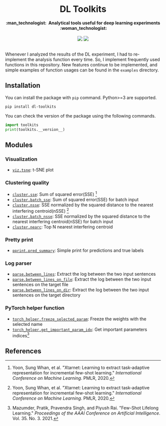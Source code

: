 <h1 align="center">DL Toolkits</h1> <div align="center"> <strong> :man_technologist:&nbsp; Analytical tools useful for deep learning experiments &nbsp;:woman_technologist: </strong></div><br/>
<div align="center"><img src="https://img.shields.io/badge/version-1.0-green.svg">&nbsp;<img src="https://img.shields.io/badge/LICENSE-MIT License-orange.svg"></div><br/>

Whenever I analyzed the results of the DL experiment, I had to re-implement the analysis function every time. So, I implement frequently used functions in this repository. New features continue to be implemented, and simple examples of function usages can be found in the `examples` directory.

## Installation

You can install the package with `pip` command. Python>=3 are supported.

```
pip install dl-toolkits
```

You can check the version of the package using the following commands.

```python
import toolkits
print(toolkits.__version__)
```

## Modules

### Visualization

- [`viz.tsne`](https://github.com/yuhodots/toolkits/tree/main/examples/viz#tsne): t-SNE plot

### Clustering quality

- [`cluster.sse`](https://github.com/yuhodots/toolkits/tree/main/examples/cluster#sse): Sum of squared error(SSE) [^1]
- [`cluster.batch_sse`](https://github.com/yuhodots/toolkits/tree/main/examples/cluster#batch_sse): Sum of squared error(SSE) for batch input
- [`cluster.nsse`](https://github.com/yuhodots/toolkits/tree/main/examples/cluster#nsse): SSE normalized by the squared distance to the nearest interfering centroid(nSSE) [^1]
- [`cluster.batch_nsse`](https://github.com/yuhodots/toolkits/tree/main/examples/cluster#batch_nsse): SSE normalized by the squared distance to the nearest interfering centroid(nSSE) for batch input
- [`cluster.nearc`](https://github.com/yuhodots/toolkits/tree/main/examples/cluster#nearc): Top N nearest interfering centroid

### Pretty print

- [`pprint.pred_summary`](https://github.com/yuhodots/toolkits/tree/main/examples/pprint#pred_summary): Simple print for predictions and true labels

### Log parser

- [`parse.between_lines`](https://github.com/yuhodots/toolkits/tree/main/examples/parse#between_lines): Extract the log between the two input sentences
- [`parse.between_lines_on_file`](https://github.com/yuhodots/toolkits/tree/main/examples/parse#between_lines_on_file): Extract the log between the two input sentences on the target file
- [`parse.between_lines_on_dir`](https://github.com/yuhodots/toolkits/tree/main/examples/parse#between_lines_on_dir): Extract the log between the two input sentences on the target directory

### PyTorch helper function

- [`torch_helper.freeze_selected_param`](https://github.com/yuhodots/toolkits/tree/main/examples/torch_helper#freeze_selected_param): Freeze the weights with the selected name
- [`torch_helper.get_important_param_idx`](https://github.com/yuhodots/toolkits/tree/main/examples/torch_helper#get_important_param_idx): Get important parameters indices[^2]

## References

[^1]: Yoon, Sung Whan, et al. "Xtarnet: Learning to extract task-adaptive representation for incremental few-shot learning." *International Conference on Machine Learning*. PMLR, 2020.
[^2]: Mazumder, Pratik, Pravendra Singh, and Piyush Rai. "Few-Shot Lifelong Learning." *Proceedings of the AAAI Conference on Artificial Intelligence*. Vol. 35. No. 3. 2021.
